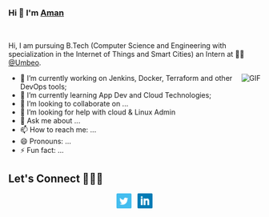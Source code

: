 ### Hi 👋 I'm [Aman](https://www.linkedin.com/in/199amanbhardwaj/)
<br/>



Hi, I am pursuing B.Tech (Computer Science and Engineering with specialization in the Internet of Things and Smart Cities) an Intern at  🏽‍💼[@Umbeo](https://www.umbeo.com/).

<img align="right" alt="GIF" src="https://media.giphy.com/media/ZVik7pBtu9dNS/giphy.gif" />

<!--
**iaman877/iaman877** is a ✨ _special_ ✨ repository because its `README.md` (this file) appears on your GitHub profile.
Here are some ideas to get you started:
-->

- 🔭 I’m currently working on Jenkins, Docker, Terraform and other DevOps tools;
- 🌱 I’m currently learning App Dev and Cloud Technologies;
- 👯 I’m looking to collaborate on ...
- 🤔 I’m looking for help with cloud & Linux Admin
- 💬 Ask me about ...
- 📫 How to reach me: ...
- 😄 Pronouns: ...
- ⚡ Fun fact: ...



## Let's Connect :people_holding_hands:

<p align='center'>
<a href="https://twitter.com/iaman877"><img height="30" src="https://github.com/OjasviChauhan/OjasviChauhan/blob/master/img/twitter.png?raw=true"></a>&nbsp;&nbsp;
<a href="https://github.com/iaman877"><img height="30" src="https://github.com/OjasviChauhan/OjasviChauhan/blob/master/img/linkedin.png?raw=true"></a>
</p>
